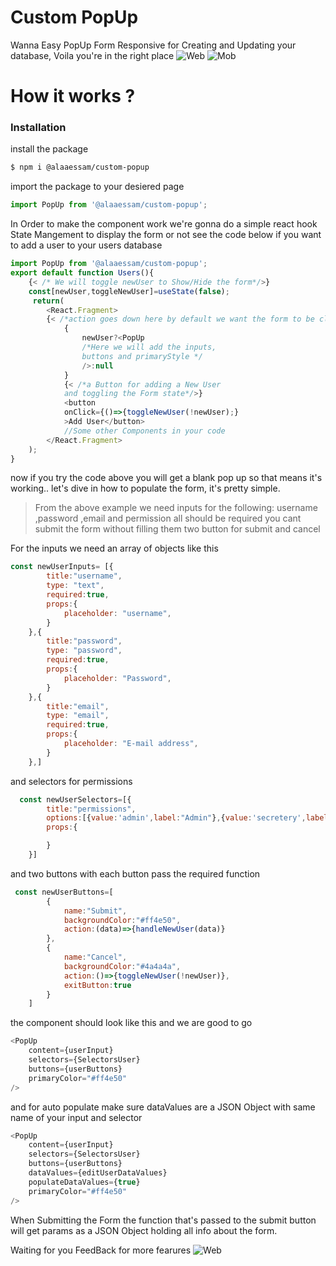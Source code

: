 # Custom PopUp
Wanna Easy PopUp Form Responsive for Creating and Updating your database,
Voila you're in the right place
![Web](https://media.giphy.com/media/f8tbIN8CHVhDC3H6tf/giphy.gif)
![Mob](https://imgur.com/sLDfkj2.png)
# How it works ?
### Installation
install the package
```sh
$ npm i @alaaessam/custom-popup
```
import the package to your desiered page
```javascript
import PopUp from '@alaaessam/custom-popup';
```
In Order to make the component work we're gonna do a simple react hook State Mangement to display the form or not see the code below if you want to add a user to your users database
```javascript
import PopUp from '@alaaessam/custom-popup';
export default function Users(){
    {< /* We will toggle newUser to Show/Hide the form*/>}
    const[newUser,toggleNewUser]=useState(false);
     return(
        <React.Fragment>
        {< /*action goes down here by default we want the form to be closed*/>}
            {
                newUser?<PopUp
                /*Here we will add the inputs,
                buttons and primaryStyle */
                />:null
            }
            {< /*a Button for adding a New User
            and toggling the Form state*/>}
            <button 
            onClick={()=>{toggleNewUser(!newUser);}
            >Add User</button>
            //Some other Components in your code
        </React.Fragment>
    );
}
```
now if you try the code above you will get a blank pop up so that means it's working..
let's dive in how to populate the form, it's pretty simple.

>From the above example we need inputs for the following:
>username ,password ,email and permission all should be required you cant submit the form without filling them 
>two button for submit and cancel

For the inputs we need an array of objects like this
```javascript
const newUserInputs= [{
        title:"username",
        type: "text",
        required:true,
        props:{
            placeholder: "username",
        }
    },{
        title:"password",
        type: "password",
        required:true,
        props:{
            placeholder: "Password",
        }
    },{
        title:"email",
        type: "email",
        required:true,
        props:{
            placeholder: "E-mail address",
        }
    },]
```
and selectors for permissions
```javascript
  const newUserSelectors=[{
        title:"permissions",
        options:[{value:'admin',label:"Admin"},{value:'secretery',label:"Secretery"}],
        props:{

        }
    }]
```
and two buttons with each button pass the required function
```javascript
 const newUserButtons=[
        {
            name:"Submit",
            backgroundColor:"#ff4e50",
            action:(data)=>{handleNewUser(data)}
        }, 
        {
            name:"Cancel",
            backgroundColor:"#4a4a4a",
            action:()=>{toggleNewUser(!newUser)},
            exitButton:true
        }
    ]
```
the component should look like this and we are good to go
```javascript
<PopUp 
    content={userInput}
    selectors={SelectorsUser}
    buttons={userButtons}
    primaryColor="#ff4e50"
/>
```
and for auto populate
make sure dataValues are a JSON Object with same name of your input and selector 
```javascript
<PopUp 
    content={userInput}
    selectors={SelectorsUser}
    buttons={userButtons}
    dataValues={editUserDataValues}
    populateDataValues={true}
    primaryColor="#ff4e50"
/>
```
When Submitting the Form the function that's passed to the submit button will get params as a JSON Object holding all info about the form.

Waiting for you FeedBack for more fearures
![Web](https://media.giphy.com/media/pzvUEkOeAViy7VS7B6/giphy.gif)